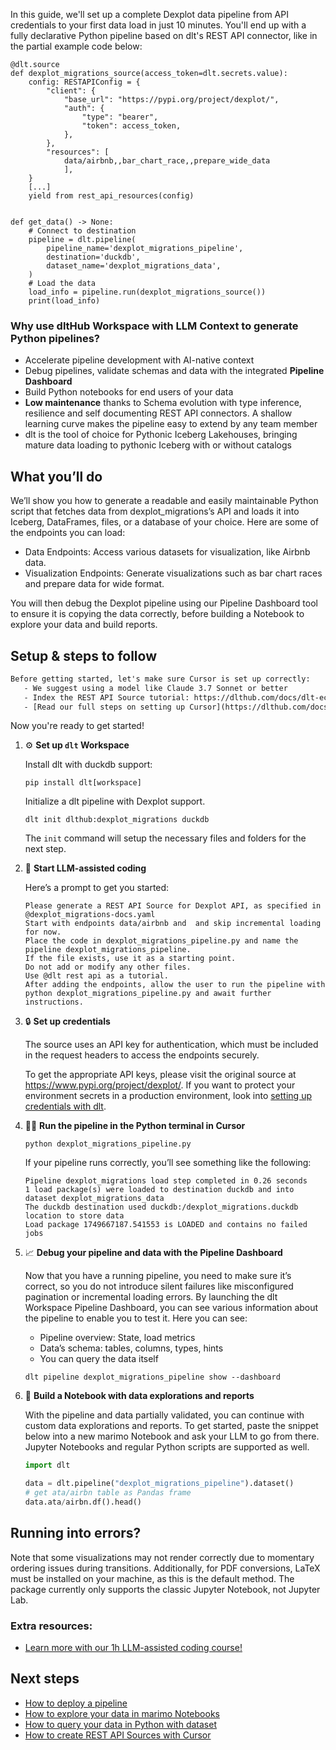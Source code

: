In this guide, we'll set up a complete Dexplot data pipeline from API credentials to your first data load in just 10 minutes. You'll end up with a fully declarative Python pipeline based on dlt's REST API connector, like in the partial example code below:

```python-outcome
@dlt.source
def dexplot_migrations_source(access_token=dlt.secrets.value):
    config: RESTAPIConfig = {
        "client": {
            "base_url": "https://pypi.org/project/dexplot/",
            "auth": {
                "type": "bearer",
                "token": access_token,
            },
        },
        "resources": [
            data/airbnb,,bar_chart_race,,prepare_wide_data
            ],
    }
    [...]
    yield from rest_api_resources(config)


def get_data() -> None:
    # Connect to destination
    pipeline = dlt.pipeline(
        pipeline_name='dexplot_migrations_pipeline',
        destination='duckdb',
        dataset_name='dexplot_migrations_data', 
    )
    # Load the data
    load_info = pipeline.run(dexplot_migrations_source())
    print(load_info) 
```

### Why use dltHub Workspace with LLM Context to generate Python pipelines?

- Accelerate pipeline development with AI-native context
- Debug pipelines, validate schemas and data with the integrated **Pipeline Dashboard**
- Build Python notebooks for end users of your data
- **Low maintenance** thanks to Schema evolution with type inference, resilience and self documenting REST API connectors. A shallow learning curve makes the pipeline easy to extend by any team member
- dlt is the tool of choice for Pythonic Iceberg Lakehouses, bringing mature data loading to pythonic Iceberg with or without catalogs

## What you’ll do

We’ll show you how to generate a readable and easily maintainable Python script that fetches data from dexplot_migrations’s API and loads it into Iceberg, DataFrames, files, or a database of your choice. Here are some of the endpoints you can load:

- Data Endpoints: Access various datasets for visualization, like Airbnb data.
- Visualization Endpoints: Generate visualizations such as bar chart races and prepare data for wide format.

You will then debug the Dexplot pipeline using our Pipeline Dashboard tool to ensure it is copying the data correctly, before building a Notebook to explore your data and build reports.

## Setup & steps to follow

```default
Before getting started, let's make sure Cursor is set up correctly:
   - We suggest using a model like Claude 3.7 Sonnet or better
   - Index the REST API Source tutorial: https://dlthub.com/docs/dlt-ecosystem/verified-sources/rest_api/ and add it to context as **@dlt rest api**
   - [Read our full steps on setting up Cursor](https://dlthub.com/docs/dlt-ecosystem/llm-tooling/cursor-restapi#23-configuring-cursor-with-documentation)
```

Now you're ready to get started!

1. ⚙️ **Set up `dlt` Workspace**
    
    Install dlt with duckdb support:
    ```shell
    pip install dlt[workspace]
    ```

    Initialize a dlt pipeline with Dexplot support.
    ```shell
    dlt init dlthub:dexplot_migrations duckdb
    ```

    The `init` command will setup the necessary files and folders for the next step.
    
2. 🤠 **Start LLM-assisted coding**
    
    Here’s a prompt to get you started:
    
    ```prompt
    Please generate a REST API Source for Dexplot API, as specified in @dexplot_migrations-docs.yaml 
    Start with endpoints data/airbnb and  and skip incremental loading for now. 
    Place the code in dexplot_migrations_pipeline.py and name the pipeline dexplot_migrations_pipeline. 
    If the file exists, use it as a starting point. 
    Do not add or modify any other files. 
    Use @dlt rest api as a tutorial. 
    After adding the endpoints, allow the user to run the pipeline with python dexplot_migrations_pipeline.py and await further instructions.
    ```

    
3. 🔒 **Set up credentials** 
    
    The source uses an API key for authentication, which must be included in the request headers to access the endpoints securely.
    
    To get the appropriate API keys, please visit the original source at https://www.pypi.org/project/dexplot/.
    If you want to protect your environment secrets in a production environment, look into [setting up credentials with dlt](https://dlthub.com/docs/walkthroughs/add_credentials).
    
4. 🏃‍♀️ **Run the pipeline in the Python terminal in Cursor**
    
    ```shell
    python dexplot_migrations_pipeline.py
    ```
    
    If your pipeline runs correctly, you’ll see something like the following:
    
    ```shell
    Pipeline dexplot_migrations load step completed in 0.26 seconds
    1 load package(s) were loaded to destination duckdb and into dataset dexplot_migrations_data
    The duckdb destination used duckdb:/dexplot_migrations.duckdb location to store data
    Load package 1749667187.541553 is LOADED and contains no failed jobs
    ```
    
5. 📈 **Debug your pipeline and data with the Pipeline Dashboard**

    Now that you have a running pipeline, you need to make sure it’s correct, so you do not introduce silent failures like misconfigured pagination or incremental loading errors. By launching the dlt Workspace Pipeline Dashboard, you can see various information about the pipeline to enable you to test it. Here you can see:
    - Pipeline overview: State, load metrics
    - Data’s schema: tables, columns, types, hints
    - You can query the data itself
    
    ```shell
    dlt pipeline dexplot_migrations_pipeline show --dashboard
    ```
    
6. 🐍 **Build a Notebook with data explorations and reports**

    With the pipeline and data partially validated, you can continue with custom data explorations and reports. To get started, paste the snippet below into a new marimo Notebook and ask your LLM to go from there. Jupyter Notebooks and regular Python scripts are supported as well.

    
    ```python
    import dlt

   data = dlt.pipeline("dexplot_migrations_pipeline").dataset()
   # get ata/airbn table as Pandas frame
   data.ata/airbn.df().head()
    ```

## Running into errors?

Note that some visualizations may not render correctly due to momentary ordering issues during transitions. Additionally, for PDF conversions, LaTeX must be installed on your machine, as this is the default method. The package currently only supports the classic Jupyter Notebook, not Jupyter Lab.

### Extra resources:

- [Learn more with our 1h LLM-assisted coding course!](https://www.youtube.com/watch?v=GGid70rnJuM)

## Next steps

- [How to deploy a pipeline](https://dlthub.com/docs/walkthroughs/deploy-a-pipeline)
- [How to explore your data in marimo Notebooks](https://dlthub.com/docs/general-usage/dataset-access/marimo)
- [How to query your data in Python with dataset](https://dlthub.com/docs/general-usage/dataset-access/dataset)
- [How to create REST API Sources with Cursor](https://dlthub.com/docs/dlt-ecosystem/llm-tooling/cursor-restapi)